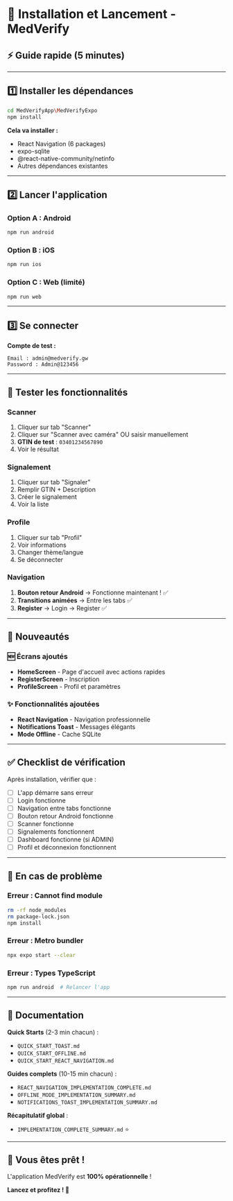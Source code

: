 # 🚀 Installation et Lancement - MedVerify

## ⚡ Guide rapide (5 minutes)

---

## 1️⃣ Installer les dépendances

```bash
cd MedVerifyApp\MedVerifyExpo
npm install
```

**Cela va installer :**

- React Navigation (6 packages)
- expo-sqlite
- @react-native-community/netinfo
- Autres dépendances existantes

---

## 2️⃣ Lancer l'application

### Option A : Android

```bash
npm run android
```

### Option B : iOS

```bash
npm run ios
```

### Option C : Web (limité)

```bash
npm run web
```

---

## 3️⃣ Se connecter

**Compte de test :**

```
Email : admin@medverify.gw
Password : Admin@123456
```

---

## 🎯 Tester les fonctionnalités

### Scanner

1. Cliquer sur tab "Scanner"
2. Cliquer sur "Scanner avec caméra" OU saisir manuellement
3. **GTIN de test** : `03401234567890`
4. Voir le résultat

### Signalement

1. Cliquer sur tab "Signaler"
2. Remplir GTIN + Description
3. Créer le signalement
4. Voir la liste

### Profile

1. Cliquer sur tab "Profil"
2. Voir informations
3. Changer thème/langue
4. Se déconnecter

### Navigation

1. **Bouton retour Android** → Fonctionne maintenant ! ✅
2. **Transitions animées** → Entre les tabs ✅
3. **Register** → Login → Register ✅

---

## 📱 Nouveautés

### 🆕 Écrans ajoutés

- **HomeScreen** - Page d'accueil avec actions rapides
- **RegisterScreen** - Inscription
- **ProfileScreen** - Profil et paramètres

### ✨ Fonctionnalités ajoutées

- **React Navigation** - Navigation professionnelle
- **Notifications Toast** - Messages élégants
- **Mode Offline** - Cache SQLite

---

## ✅ Checklist de vérification

Après installation, vérifier que :

- [ ] L'app démarre sans erreur
- [ ] Login fonctionne
- [ ] Navigation entre tabs fonctionne
- [ ] Bouton retour Android fonctionne
- [ ] Scanner fonctionne
- [ ] Signalements fonctionnent
- [ ] Dashboard fonctionne (si ADMIN)
- [ ] Profil et déconnexion fonctionnent

---

## 🐛 En cas de problème

### Erreur : Cannot find module

```bash
rm -rf node_modules
rm package-lock.json
npm install
```

### Erreur : Metro bundler

```bash
npx expo start --clear
```

### Erreur : Types TypeScript

```bash
npm run android  # Relancer l'app
```

---

## 📖 Documentation

**Quick Starts** (2-3 min chacun) :

- `QUICK_START_TOAST.md`
- `QUICK_START_OFFLINE.md`
- `QUICK_START_REACT_NAVIGATION.md`

**Guides complets** (10-15 min chacun) :

- `REACT_NAVIGATION_IMPLEMENTATION_COMPLETE.md`
- `OFFLINE_MODE_IMPLEMENTATION_SUMMARY.md`
- `NOTIFICATIONS_TOAST_IMPLEMENTATION_SUMMARY.md`

**Récapitulatif global** :

- `IMPLEMENTATION_COMPLETE_SUMMARY.md` ⭐

---

## 🎉 Vous êtes prêt !

L'application MedVerify est **100% opérationnelle** !

**Lancez et profitez ! 🚀**
